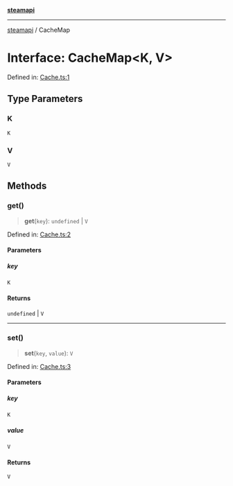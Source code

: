 [**steamapi**](../README.md)

***

[steamapi](../README.md) / CacheMap

# Interface: CacheMap\<K, V\>

Defined in: [Cache.ts:1](https://github.com/xDimGG/node-steamapi/blob/581c07afeb4ac3b12f9edf652025117d15d662af/src/Cache.ts#L1)

## Type Parameters

### K

`K`

### V

`V`

## Methods

### get()

> **get**(`key`): `undefined` \| `V`

Defined in: [Cache.ts:2](https://github.com/xDimGG/node-steamapi/blob/581c07afeb4ac3b12f9edf652025117d15d662af/src/Cache.ts#L2)

#### Parameters

##### key

`K`

#### Returns

`undefined` \| `V`

***

### set()

> **set**(`key`, `value`): `V`

Defined in: [Cache.ts:3](https://github.com/xDimGG/node-steamapi/blob/581c07afeb4ac3b12f9edf652025117d15d662af/src/Cache.ts#L3)

#### Parameters

##### key

`K`

##### value

`V`

#### Returns

`V`
